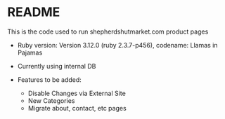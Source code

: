 # README

This is the code used to run shepherdshutmarket.com product pages

* Ruby version: Version 3.12.0 (ruby 2.3.7-p456), codename: Llamas in Pajamas

* Currently using internal DB

* Features to be added:
  - Disable Changes via External Site
  - New Categories
  - Migrate about, contact, etc pages
